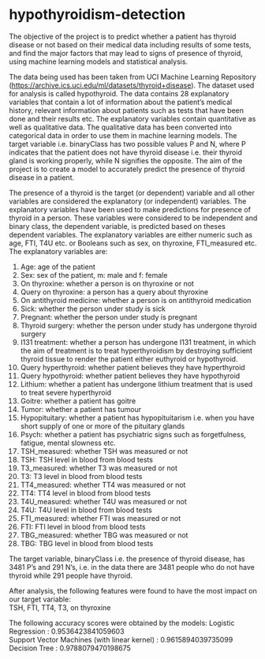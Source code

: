 # hypothyroidism-detection
The objective of the project is to predict whether a patient has thyroid disease or not based on their medical data including results of some tests, and find the major factors that may lead to signs of presence of thyroid, using machine learning models and statistical analysis.

The data being used has been taken from UCI Machine Learning Repository (https://archive.ics.uci.edu/ml/datasets/thyroid+disease). The dataset used for analysis is called hypothyroid. The data contains 28 explanatory variables that contain a lot of information about the patient’s medical history, relevant information about patients such as tests that have been done and their results etc.
The explanatory variables contain quantitative as well as qualitative data. The qualitative data has been converted into categorical data in order to use them in machine learning models.
The target variable i.e. binaryClass has two possible values P and N, where P indicates that the patient does not have thyroid disease i.e. their thyroid gland is working properly, while N signifies the opposite. The aim of the project is to create a model to accurately predict the presence of thyroid disease in a patient.

The presence of a thyroid is the target (or dependent) variable and all other variables are considered the explanatory (or independent) variables. 
The explanatory variables have been used to make predictions for presence of thyroid in a person. These variables were considered to be independent and binary class, the dependent variable, is predicted based on theses dependent variables. The explanatory variables are either numeric such as age, FTI, T4U etc. or Booleans such as sex, on thyroxine, FTI_measured etc.
The explanatory variables are:
1.	Age: age of the patient
2.	Sex: sex of the patient, m: male and f: female
3.	On thyroxine: whether a person is on thyroxine or not
4.	Query on thyroxine: a person has a query about thyroxine
5.	On antithyroid medicine: whether a person is on antithyroid medication
6.	Sick: whether the person under study is sick
7.	Pregnant: whether the person under study is pregnant
8.	Thyroid surgery: whether the person under study has undergone thyroid surgery
9.	I131 treatment: whether a person has undergone I131 treatment, in which the aim of treatment is to treat hyperthyroidism by destroying sufficient thyroid tissue to render the patient either euthyroid or hypothyroid.
10.	Query hyperthyroid: whether patient believes they have hyperthyroid
11.	Query hypothyroid: whether patient believes they have hypothyroid
12.	Lithium: whether a patient has undergone lithium treatment that is used to treat severe hyperthyroid
13.	Goitre: whether a patient has goitre
14.	Tumor: whether a patient has tumour
15.	Hypopituitary: whether a patient has hypopituitarism i.e. when you have short supply of one or more of the pituitary glands
16.	Psych: whether a patient has psychiatric signs such as forgetfulness, fatigue, mental slowness etc.
17.	TSH_measured: whether TSH was measured or not
18.	TSH: TSH level in blood from blood tests
19.	T3_measured: whether T3 was measured or not
20.	T3: T3 level in blood from blood tests
21.	TT4_measured: whether TT4 was measured or not
22.	TT4: TT4 level in blood from blood tests
23.	T4U_measured: whether T4U was measured or not 
24.	T4U: T4U level in blood from blood tests
25.	FTI_measured: whether FTI was measured or not 
26.	FTI: FTI level in blood from blood tests
27.	TBG_measured: whether TBG was measured or not
28.	TBG: TBG level in blood from blood tests

The target variable, binaryClass i.e. the presence of thyroid disease, has 3481 P’s and 291 N’s, i.e. in the data there are 3481 people who do not have thyroid while 291 people have thyroid.

After analysis, the following features were found to have the most impact on our target variable: <br />
  TSH, FTI, TT4, T3, on thyroxine

The following accuracy scores were obtained by the models:
  Logistic Regression : 0.9536423841059603 <br />
  Support Vector Machines (with linear kernel) : 0.9615894039735099 <br />
  Decision Tree : 0.9788079470198675 <br />

